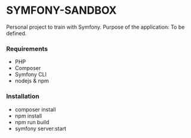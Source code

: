 # SYMFONY-SANDBOX

Personal project to train with Symfony.
Purpose of the application: To be defined.

### Requirements

- PHP
- Composer
- Symfony CLI
- nodejs & npm


### Installation

- composer install
- npm install
- npm run build
- symfony server:start
